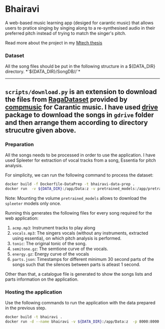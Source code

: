 # Bhairavi

A web-based music learning app (desiged for carantic music) that allows users to pratice singing by singing along to a re-synthesised audio in their preferred pitch instead of trying to match the singer's pitch.

Read more about the project in my [Mtech thesis](https://drive.google.com/file/d/1zc9ZyDymMdAi6Esb2H8Bexk-ylQYUV5H/view?usp=drive_link)

### Dataset
All the song files should be put in the following structure in a ${DATA_DIR} directory.
*`${DATA_DIR}/SongDB/<artistName>/<songName>`*

---
`scripts/download.py` is an extension to download the files from [RagaDataset](https://drive.google.com/drive/u/0/folders/0Bz-I9QJ1cL6aTG93WDgycXhsN1U?resourcekey=0-kbh_wyoZhiUjwRBtHi_oVg) provided by [compmusic](https://compmusic.upf.edu/) for Carantic music. I have used [drive](https://github.com/odeke-em/drive) package to download the songs in `gdrive` folder and then arrange them according to directory strucutre given above.
---

### Preparation

All the songs needs to be processed in order to use the application. I have used Spleeter for extraction of vocal tracks from a song, Essentia for pitch analysis.

For simplicity, we can run the following command to process the dataset:

```sh
docker build -f Dockerfile-DataPrep -t bhairavi-data-prep .
docker run  -v ${DATA_DIR}:/app/Data:z -v pretrained_models:/app/pretrained_models:z bhairavi-data-prep:latest
```

Note: Mounting the volume `pretrained_models` allows to download the `spleeter` models only once.

Running this generates the following files for every song required for the web application:

1. `acmp.mp3`: Instrument tracks to play along
2. `vocals.mp3`: The singers vocals (without any instruments, extracted using essentia), on which pitch analysis is performed.
3. `tonic`: The original tonic of the song.
4. `semitone.gz`: The semtione curve of the vocals.
5. `energy.gz`: Energy curve of the vocals
6. `parts.json`: Timestamps for different minimum 30 second parts of the songs such that the silences between parts is atleast 1 second.

Other than that, a catalogue file is generated to show the songs lists and parts information on the application.

### Hosting the application

Use the following commands to run the application with the data prepared in the previous step.

```sh
docker build -t bhairavi .
docker run -d --name bhairavi -v ${DATA_DIR}:/app/Data:z  -p 8000:8000 bhairavi
```